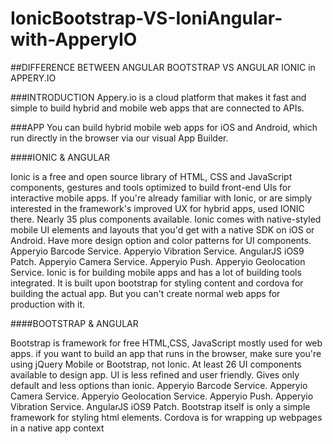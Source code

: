 # IonicBootstrap-VS-IoniAngular-with-ApperyIO

##DIFFERENCE BETWEEN ANGULAR BOOTSTRAP VS ANGULAR IONIC in APPERY.IO 	

###INTRODUCTION
Appery.io is a cloud platform that makes it fast and simple to build hybrid and mobile web apps that are connected to APIs.

###APP
You can build hybrid mobile web apps for iOS and Android, which run directly in the browser via our visual App Builder.

####IONIC & ANGULAR

Ionic is a free and open source library of HTML, CSS and JavaScript components, gestures and tools optimized to build front-end UIs for interactive mobile apps.
If you're already familiar with Ionic, or are simply interested in the framework's improved UX for hybrid apps, used IONIC there.
Nearly 35 plus components available.
Ionic comes with native-styled mobile UI elements and layouts that you'd get with a native SDK on iOS or Android.
Have more design option and color patterns for UI components.
Apperyio Barcode Service.
Apperyio Vibration Service.
AngularJS iOS9 Patch.
Apperyio Camera Service.
Apperyio Push.
Apperyio Geolocation Service.
Ionic is for building mobile apps and has a lot of building tools integrated. It is built upon bootstrap for styling content and cordova for building the actual app. But you can't create normal web apps for production with it.

####BOOTSTRAP & ANGULAR

Bootstrap is framework for free HTML,CSS, JavaScript mostly used for web apps.
if you want to build an app that runs in the browser, make sure you're using jQuery Mobile or Bootstrap, not Ionic.
At least 26 UI components available to design app.
UI is less refined and user friendly.
Gives only default and less options than ionic.
Apperyio Barcode Service.
Apperyio Camera Service.
Apperyio Geolocation Service.
Apperyio Push.
Apperyio Vibration Service.
AngularJS iOS9 Patch.
Bootstrap itself is only a simple framework for styling html elements. Cordova is for wrapping up webpages in a native app context
